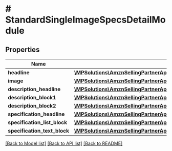 # # StandardSingleImageSpecsDetailModule

## Properties

Name | Type | Description | Notes
------------ | ------------- | ------------- | -------------
**headline** | [**\MPSolutions\AmznSellingPartnerApi\Models\AplusContent\TextComponent**](TextComponent.md) |  | [optional]
**image** | [**\MPSolutions\AmznSellingPartnerApi\Models\AplusContent\ImageComponent**](ImageComponent.md) |  | [optional]
**description_headline** | [**\MPSolutions\AmznSellingPartnerApi\Models\AplusContent\TextComponent**](TextComponent.md) |  | [optional]
**description_block1** | [**\MPSolutions\AmznSellingPartnerApi\Models\AplusContent\StandardTextBlock**](StandardTextBlock.md) |  | [optional]
**description_block2** | [**\MPSolutions\AmznSellingPartnerApi\Models\AplusContent\StandardTextBlock**](StandardTextBlock.md) |  | [optional]
**specification_headline** | [**\MPSolutions\AmznSellingPartnerApi\Models\AplusContent\TextComponent**](TextComponent.md) |  | [optional]
**specification_list_block** | [**\MPSolutions\AmznSellingPartnerApi\Models\AplusContent\StandardHeaderTextListBlock**](StandardHeaderTextListBlock.md) |  | [optional]
**specification_text_block** | [**\MPSolutions\AmznSellingPartnerApi\Models\AplusContent\StandardTextBlock**](StandardTextBlock.md) |  | [optional]

[[Back to Model list]](../../README.md#models) [[Back to API list]](../../README.md#endpoints) [[Back to README]](../../README.md)

